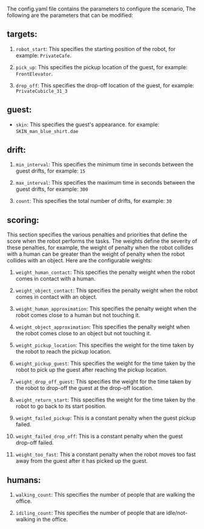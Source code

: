 The config.yaml file contains the parameters to configure the scenario, The following are the parameters that can be modified:

## targets: ##

1. `robot_start`: This specifies the starting position of the robot, for example: `PrivateCafe`.

2. `pick_up`: This specifies the pickup location of the guest, for example: `FrontElevator`. 

3. `drop_off`: This specifies the drop-off location of the guest, for example: `PrivateCubicle_31_3` 

## guest: ##

   * `skin`: This specifies the guest's appearance. for example: `SKIN_man_blue_shirt.dae` 

## drift: ##

1. `min_interval`: This specifies the minimum time in seconds between the guest drifts, for example: `15`

2. `max_interval`: This specifies the maximum time in seconds between the guest drifts, for example: `300`

3. `count`: This specifies the total number of drifts, for example: `30`

## scoring: ##

This section specifies the various penalties and priorities that define the score when the robot performs the tasks. The weights define the severity of these penalties, for example, the weight of penalty when the robot collides with a human can be greater than the weight of penalty when the robot collides with an object. Here are the configurable weights:

1. `weight_human_contact`: This specifies the penalty weight when the robot comes in contact with a human. 

2. `weight_object_contact`: This specifies the penalty weight when the robot comes in contact with an object.

3. `weight_human_approximation`: This specifies the penalty weight when the robot comes close to a human but not touching it. 

4. `weight_object_approximation`: This specifies the penalty weight when the robot comes close to an object but not touching it.

5. `weight_pickup_location`: This specifies the weight for the time taken by the robot to reach the pickup location. 

6. `weight_pickup_guest`: This specifies the weight for the time taken by the robot to pick up the guest after reaching the pickup location.  

7. `weight_drop_off_guest`: This specifies the weight for the time taken by the robot to drop-off the guest at the drop-off location.  

8. `weight_return_start`: This specifies the weight for the time taken by the robot to go back to its start position.

9. `weight_failed_pickup`: This is a constant penalty when the guest pickup failed. 

10. `weight_failed_drop_off`: This is a constant penalty when the guest drop-off failed.  

11. `weight_too_fast`: This a constant penalty when the robot moves too fast away from the guest after it has picked up the guest. 

## humans: ##

1. `walking_count`: This specifies the number of people that are walking the office.

2. `idiling_count`: This specifies the number of people that are idle/not-walking in the office.